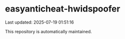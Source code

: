 # easyanticheat-hwidspoofer

Last updated: 2025-07-19 01:51:16

This repository is automatically maintained.
